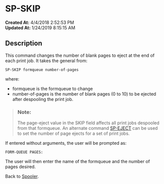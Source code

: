 # SP-SKIP

**Created At:** 4/4/2018 2:52:53 PM  
**Updated At:** 1/24/2019 8:15:15 AM  


## Description 

This command changes the number of blank pages to eject at the end of each print job. It takes the general from:

```
SP-SKIP formqueue number-of-pages
```

where:

- formqueue is the formqueue to change
- number-of-pages is the number of blank pages (0 to 10) to be ejected after despooling the print job.





> ### Note: 
> 
> The page-eject value in the SKIP field affects all print jobs despooled from that formqueue. An alternate command [SP-EJECT](306227-sp-eject) can be used to set the number of page ejects for a set of print jobs.


If entered without arguments, the user will be prompted as:

```
FORM-QUEUE PAGES:
```

The user will then enter the name of the formqueue and the number of pages desired.



Back to [Spooler](jbase-spooler).
